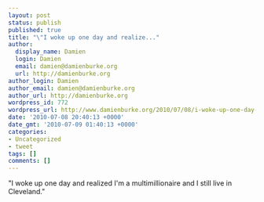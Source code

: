 ```yaml
---
layout: post
status: publish
published: true
title: "\"I woke up one day and realize..."
author:
  display_name: Damien
  login: Damien
  email: damien@damienburke.org
  url: http://damienburke.org
author_login: Damien
author_email: damien@damienburke.org
author_url: http://damienburke.org
wordpress_id: 772
wordpress_url: http://www.damienburke.org/2010/07/08/i-woke-up-one-day-and-realize/
date: '2010-07-08 20:40:13 +0000'
date_gmt: '2010-07-09 01:40:13 +0000'
categories:
- Uncategorized
- tweet
tags: []
comments: []
---
```

<p>"I woke up one day and realized I'm a multimillionaire and I still live in Cleveland."</p>
